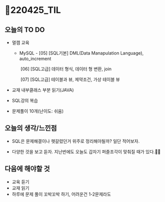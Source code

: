 # 📝220425_TIL



## 오늘의 TO DO

- 멀캠 교육
  
  - MySQL - [05] [SQL기본] DML(Data Manapulation Language), auto_increment
  
    ​				[06] [SQL고급] 데이터 형식, 데이터 형 변환, join
  
    ​				[07] [SQL고급] 테이블과 뷰, 제약조건, 가상 테이블 뷰
  
- 교재 내부클래스 부분 읽기(JAVA)

- SQL강의 복습

- 문제풀이 10개(난이도: 쉬움)

  

## 오늘의 생각/느낀점

- SQL은 문제해결이나 헷갈렸던거 위주로 정리해야될까? 일단 적어보자.

- 다양한 것을 보고 듣자. 지난번에도 오늘도 갑자기 퍼즐조각이 맞춰질 때가 있다.🙌✨

  

## 다음에 해야할 것

- 교육 듣기
- 교재 읽기
- 하루에 문제 풀이 꼬박꼬박 하기, 어려운건 1-2문제라도